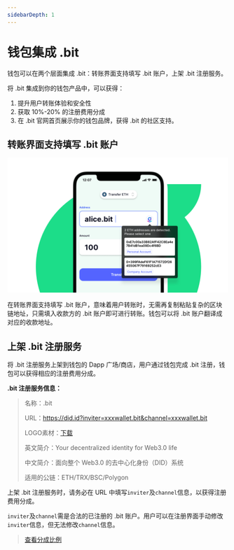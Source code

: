 ```yaml
---
sidebarDepth: 1
---
```


# 钱包集成 .bit

钱包可以在两个层面集成 .bit：转账界面支持填写 .bit 账户，上架 .bit 注册服务。

将 .bit 集成到你的钱包产品中，可以获得：

1. 提升用户转账体验和安全性
2. 获取 10%-20% 的注册费用分成
3. 在 .bit 官网首页展示你的钱包品牌，获得 .bit 的社区支持。


## 转账界面支持填写 .bit 账户

<img src="./image-20210718113458550.png" alt=".bit in Wallet" style="zoom:50%;" />

在转账界面支持填写 .bit 账户，意味着用户转账时，无需再复制粘贴复杂的区块链地址，只需填入收款方的 .bit 账户即可进行转账。钱包可以将 .bit 账户翻译成对应的收款地址。

## 上架 .bit 注册服务

将 .bit 注册服务上架到钱包的 Dapp 广场/商店，用户通过钱包完成 .bit 注册，钱包可以获得相应的注册费用分成。

**.bit 注册服务信息：**

> 名称：.bit
>
> URL：https://did.id?inviter=xxxwallet.bit&channel=xxxwallet.bit
>
> LOGO素材：[下载](https://projects.invisionapp.com/boards/QG43J5JCPTH/)
>
> 英文简介：Your decentralized identity for Web3.0 life
>
> 中文简介：面向整个 Web3.0 的去中心化身份（DID）系统
>
> 适用的公链：ETH/TRX/BSC/Polygon


上架 .bit 注册服务时，请务必在 URL 中填写`inviter`及`channel`信息，以获得注册费用分成。

`inviter`及`channel`需是合法的已注册的 .bit 账户。用户可以在注册界面手动修改`inviter`信息，但无法修改`channel`信息。

> [查看分成比例](../../v/chinese-1/gong-tong-jian-she/build-together.md)